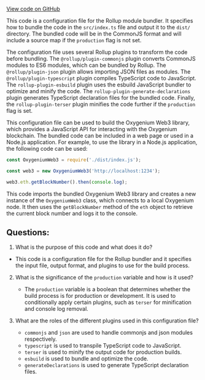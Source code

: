 [View code on GitHub](https://github.com/oxygenium/oxygenium-web3/packages/get-extension-wallet/rollup.config.js)

This code is a configuration file for the Rollup module bundler. It specifies how to bundle the code in the `src/index.ts` file and output it to the `dist/` directory. The bundled code will be in the CommonJS format and will include a source map if the `production` flag is not set. 

The configuration file uses several Rollup plugins to transform the code before bundling. The `@rollup/plugin-commonjs` plugin converts CommonJS modules to ES6 modules, which can be bundled by Rollup. The `@rollup/plugin-json` plugin allows importing JSON files as modules. The `@rollup/plugin-typescript` plugin compiles TypeScript code to JavaScript. The `rollup-plugin-esbuild` plugin uses the esbuild JavaScript bundler to optimize and minify the code. The `rollup-plugin-generate-declarations` plugin generates TypeScript declaration files for the bundled code. Finally, the `rollup-plugin-terser` plugin minifies the code further if the `production` flag is set.

This configuration file can be used to build the Oxygenium Web3 library, which provides a JavaScript API for interacting with the Oxygenium blockchain. The bundled code can be included in a web page or used in a Node.js application. For example, to use the library in a Node.js application, the following code can be used:

```javascript
const OxygeniumWeb3 = require('./dist/index.js');

const web3 = new OxygeniumWeb3('http://localhost:1234');

web3.eth.getBlockNumber().then(console.log);
```

This code imports the bundled Oxygenium Web3 library and creates a new instance of the `OxygeniumWeb3` class, which connects to a local Oxygenium node. It then uses the `getBlockNumber` method of the `eth` object to retrieve the current block number and logs it to the console.
## Questions: 
 1. What is the purpose of this code and what does it do?
   - This code is a configuration file for the Rollup bundler and it specifies the input file, output format, and plugins to use for the build process.

2. What is the significance of the `production` variable and how is it used?
   - The `production` variable is a boolean that determines whether the build process is for production or development. It is used to conditionally apply certain plugins, such as `terser` for minification and console log removal.

3. What are the roles of the different plugins used in this configuration file?
   - `commonjs` and `json` are used to handle commonjs and json modules respectively.
   - `typescript` is used to transpile TypeScript code to JavaScript.
   - `terser` is used to minify the output code for production builds.
   - `esbuild` is used to bundle and optimize the code.
   - `generateDeclarations` is used to generate TypeScript declaration files.